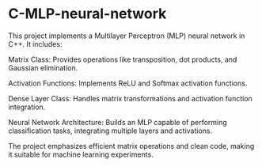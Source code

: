 # C-MLP-neural-network
This project implements a Multilayer Perceptron (MLP) neural network in C++. It includes:

Matrix Class: Provides operations like transposition, dot products, and Gaussian elimination.

Activation Functions: Implements ReLU and Softmax activation functions.

Dense Layer Class: Handles matrix transformations and activation function integration.

Neural Network Architecture: Builds an MLP capable of performing classification tasks, integrating multiple layers and activations.

The project emphasizes efficient matrix operations and clean code, making it suitable for machine learning experiments.
